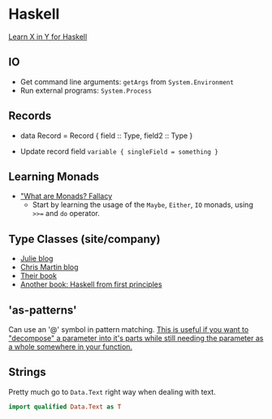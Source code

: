 # Haskell

[Learn X in Y for Haskell](https://learnxinyminutes.com/docs/haskell/)

## IO

- Get command line arguments: `getArgs` from `System.Environment`
- Run external programs: `System.Process`


## Records

- data Record = Record { field :: Type, field2 :: Type }

- Update record field `variable { singleField = something }`


## Learning Monads

- ["What are Monads? Fallacy](https://two-wrongs.com/the-what-are-monads-fallacy)
    - Start by learning the usage of the `Maybe`, `Either`, `IO` monads,
      using `>>=` and `do` operator.

## Type Classes (site/company)

- [Julie blog](https://argumatronic.com/about.html)
- [Chris Martin blog](https://chris-martin.org/)
- [Their book](https://joyofhaskell.com/)
- [Another book: Haskell from first principles](https://www.goodreads.com/book/show/25587599-haskell-programming-from-first-principles)

## 'as-patterns'

Can use an '@' symbol in pattern matching. [This is useful if you want
to "decompose" a parameter into it's parts while still needing the
parameter as a whole somewhere in your
function.](https://stackoverflow.com/a/1153609/5932184)

## Strings

Pretty much go to `Data.Text` right way when dealing with text.

```haskell
import qualified Data.Text as T
```



